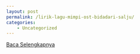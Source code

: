 ```yaml
---
layout: post
permalink: /lirik-lagu-mimpi-ost-bidadari-salju/
categories:
    - Uncategorized
---
```


[Baca Selengkapnya](/02)